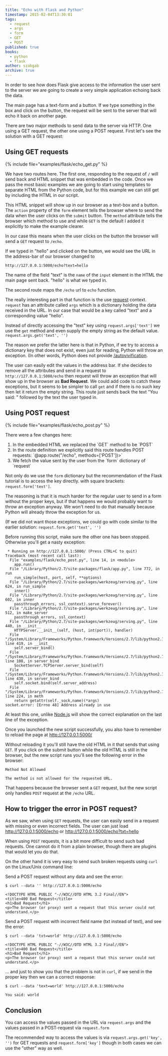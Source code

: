 ```yaml
---
title: "Echo with Flask and Python"
timestamp: 2015-02-04T13:30:01
tags:
  - request
  - args
  - form
  - GET
  - POST
published: true
books:
  - python
  - flask
author: szabgab
archive: true
---
```



In order to see how does Flask give access to the information the user sent to the server we are going to
create a very simple application echoing back the data.

The main page has a text-form and a button. If we type something in the box and click on the button,
the request will be sent to the server that will echo it back on another page.


There are two major methods to send data to the server via HTTP. One using a GET request, the other one using a POST request.
First let's see the solution with a GET request:

## Using GET requests

{% include file="examples/flask/echo_get.py" %}

We have two routes here. The first one, responding to the request of `/` will send back and HTML snippet that
was embedded in the code. Once we pass the most basic examples we are going to start using templates
to separate HTML from the Python code, but for this example we can still get by including the HTML in our script.

This HTML snippet will show up in our browser as a text-box and a button. The `action` property
of the `form` element tells the browser where to send the data when the user clicks on the `submit` button.
The `method` attribute tells the browser which method to use and while `GET` is the default I added it
explicitly to make the example clearer.

In our case this means when the user clicks on the button the browser will send a `GET` request to `/echo`.

If we typed in "hello" and clicked on the button, we would see the URL in the address-bar of our browser changed to

`http://127.0.0.1:5000/echo?text=hello`

The name of the field "text" is the `name` of the `input` element in the HTML the main page sent back.
"hello" is what we typed in.

The second route maps the `/echo` url to `echo` function.

The really interesting part in that function is the use [request](http://flask.pocoo.org/docs/0.10/reqcontext/)
context. `request` has an attribute called `args` which is a dictionary holding the data
received in the URL. In our case that would be a key called "text" and a corresponding value "hello".

Instead of directly accessing the "text" key using `request.args['text']` we use the `get` method
and even supply the empty string as the default value.  `request.args.get('text', '')`

The reason we prefer the latter here is that in Python, if we try to access a dictionary key that does not exist,
even just for reading, Python will throw an exception. (In other words, Python does not provide
[/autovivification](https://perlmaven.com/autovivification).

The user can easily edit the values in the address bar. If she decides
to remove all the attributes and send in a request to `http://127.0.0.1:5000/echo` then request will throw an
exception that will show up in the browser as <b>Bad Request</b>.
We could add code to catch these exceptions, but it seems to be simpler to call `get` and if there is no such key
then let it return the empty string.
This route just sends back the text "You said: " followed by the text the user typed in.

## Using POST request

{% include file="examples/flask/echo_post.py" %}

There were a few changes here: 

<ol>
  <li>In the embedded HTML we replaced the `GET` method to be `POST`</li>
  <li>In the route definition we explicitly said this route handles POST requests: `@app.route("/echo", methods=['POST'])>`</li>
  <li>We fetch the value sent by the user from the `form` dictionary of `request`</li>
</ol>

Not only do we use the `form` dictionary but the recommendation of the Flask tutorial is to access the key directly.
with square brackets: `request.form['text']`.

The reasoning is that it is much harder for the regular user to send in a form without the proper keys, but if
that happens we would probably want to throw an exception anyway. We won't need to do that manually because
Python will already throw the exception for us.

(If we did not want those exceptions, we could go with code similar to the earlier solution:
`request.form.get('text', '')`

Before running this script, make sure the other one has been stopped. Otherwise you'll get a nasty exception:

```
 * Running on http://127.0.0.1:5000/ (Press CTRL+C to quit)
Traceback (most recent call last):
  File "examples/flask/echo_post.py", line 14, in <module>
    app.run()
  File "/Library/Python/2.7/site-packages/flask/app.py", line 772, in run
    run_simple(host, port, self, **options)
  File "/Library/Python/2.7/site-packages/werkzeug/serving.py", line 624, in run_simple
    inner()
  File "/Library/Python/2.7/site-packages/werkzeug/serving.py", line 602, in inner
    passthrough_errors, ssl_context).serve_forever()
  File "/Library/Python/2.7/site-packages/werkzeug/serving.py", line 512, in make_server
    passthrough_errors, ssl_context)
  File "/Library/Python/2.7/site-packages/werkzeug/serving.py", line 440, in __init__
    HTTPServer.__init__(self, (host, int(port)), handler)
  File "/System/Library/Frameworks/Python.framework/Versions/2.7/lib/python2.7/SocketServer.py", line 419, in __init__
    self.server_bind()
  File "/System/Library/Frameworks/Python.framework/Versions/2.7/lib/python2.7/BaseHTTPServer.py", line 108, in server_bind
    SocketServer.TCPServer.server_bind(self)
  File "/System/Library/Frameworks/Python.framework/Versions/2.7/lib/python2.7/SocketServer.py", line 430, in server_bind
    self.socket.bind(self.server_address)
  File "/System/Library/Frameworks/Python.framework/Versions/2.7/lib/python2.7/socket.py", line 224, in meth
    return getattr(self._sock,name)(*args)
socket.error: [Errno 48] Address already in use
```

At least this one, unlike [Node.js](/getting-started-with-nodejs) will show the correct explanation
on the last line of the exception.

Once you launched the new script successfully, you also have to remember to reload the page
at http://127.0.0.1:5000/

Without reloading it you'll still have the old HTML in it that sends that using `GET`.
If you click on the submit button while the old HTML is still in the browser, but the new script
runs you'll see the following error in the browser:

```
Method Not Allowed

The method is not allowed for the requested URL.
```

That happens because the browser sent a `GET` request, but the new script only handles
`POST` request at the `/echo` URL.


## How to trigger the error in POST request?

As we saw, when using `GET` requests, the user can easily send in a request with missing or even incorrect
fields. The user can just load http://127.0.0.1:5000/echo  or  http://127.0.0.1:5000/echo?txt=hello

When using `POST` requests, it is a bit more difficult to send such bad requests.
One cannot do it from a plain browser, though there are plugins that would let you do that.

On the other hand it is very easy to send such broken requests using `curl` on the
Linux/Unix command line:


Send a POST request without any data and see the error:

```
$ curl --data '' http://127.0.0.1:5000/echo

<!DOCTYPE HTML PUBLIC "-//W3C//DTD HTML 3.2 Final//EN">
<title>400 Bad Request</title>
<h1>Bad Request</h1>
<p>The browser (or proxy) sent a request that this server could not understand.</p>
```

Send a POST request with incorrect field name (txt instead of text), and see the error:

```
$ curl --data 'txt=world' http://127.0.0.1:5000/echo

<!DOCTYPE HTML PUBLIC "-//W3C//DTD HTML 3.2 Final//EN">
<title>400 Bad Request</title>
<h1>Bad Request</h1>
<p>The browser (or proxy) sent a request that this server could not understand.</p>
```

... and just to show you that the problem is not in `curl`, if we send in the proper key then we can a correct
response:

```
$ curl --data 'text=world' http://127.0.0.1:5000/echo

You said: world
```


## Conclusion

You can access the values passed in the URL via `request.args` and the values passed in a POST-request via
`request.form`

The recommended way to access the values is via `request.args.get('key', '')` for GET requests and
`request.form['key']` though in both cases we can use the "other" way as well.



